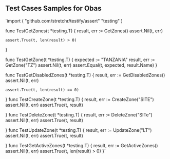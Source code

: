 ## Test Cases Samples for Obas

`import (
 	"github.com/stretchr/testify/assert"
 	"testing"
 )
 
 
 func TestGetZones(t *testing.T) {
 	result, err := GetZones()
 	assert.Nil(t, err)
 
 	assert.True(t, len(result) > 0)
 }
 
 func TestGetZone(t *testing.T) {
 	expected := "TANZANIA"
 	result, err := GetZone("TZ")
 	assert.Nil(t, err)
 	assert.Equal(t, expected, result.Name)
 }
 
 func TestGetDisabledZones(t *testing.T) {
 	result, err := GetDisabledZones()
 	assert.Nil(t, err)
 
 	assert.True(t, len(result) == 0)
 }
 func TestCreateZone(t *testing.T) {
 	result, err := CreateZone("SITE")
 	assert.Nil(t, err)
 	assert.True(t, result)
 
 }
 func TestDeleteZone(t *testing.T) {
 	result, err := DeleteZone("SITe")
 	assert.Nil(t, err)
 	assert.True(t, result)
 
 }
 func TestUpdateZone(t *testing.T) {
 	result, err := UpdateZone("LT")
 	assert.Nil(t, err)
 	assert.True(t, result)
 
 }
 func TestGetActiveZones(t *testing.T) {
 	result, err := GetActiveZones()
 	assert.Nil(t, err)
 	assert.True(t, len(result) > 0)
 }`
